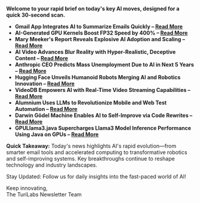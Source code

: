 <p><strong>Welcome to your rapid brief on today's key AI moves, designed for a quick 30‑second scan.</strong></p>
<ul>
<li><strong>Gmail App Integrates AI to Summarize Emails Quickly – <a href="https://arstechnica.com/google/2025/05/the-gmail-app-will-now-create-ai-summaries-whether-you-want-them-or-not/">Read More</a></strong></li>
<li><strong>AI-Generated GPU Kernels Boost FP32 Speed by 400% – <a href="https://crfm.stanford.edu/2025/05/28/fast-kernels.html">Read More</a></strong></li>
<li><strong>Mary Meeker's Report Reveals Explosive AI Adoption and Scaling – <a href="https://www.bondcap.com/reports/tai">Read More</a></strong></li>
<li><strong>AI Video Advances Blur Reality with Hyper-Realistic, Deceptive Content – <a href="https://arstechnica.com/ai/2025/05/ai-video-just-took-a-startling-leap-in-realism-are-we-doomed/">Read More</a></strong></li>
<li><strong>Anthropic CEO Predicts Mass Unemployment Due to AI in Next 5 Years – <a href="https://www.tomsguide.com/ai/anthropic-ceo-claims-ai-will-cause-mass-unemployment-in-the-next-5-years-heres-why">Read More</a></strong></li>
<li><strong>Hugging Face Unveils Humanoid Robots Merging AI and Robotics Innovation – <a href="https://techcrunch.com/2025/05/29/hugging-face-unveils-two-new-humanoid-robots/">Read More</a></strong></li>
<li><strong>VideoDB Empowers AI with Real-Time Video Streaming Capabilities – <a href="https://videodb.io/real-time-video-intelligence">Read More</a></strong></li>
<li><strong>Alumnium Uses LLMs to Revolutionize Mobile and Web Test Automation – <a href="https://github.com/alumnium-hq/alumnium">Read More</a></strong></li>
<li><strong>Darwin Gödel Machine Enables AI to Self-Improve via Code Rewrites – <a href="https://sakana.ai/dgm/">Read More</a></strong></li>
<li><strong>GPULlama3.java Supercharges Llama3 Model Inference Performance Using Java on GPUs – <a href="https://github.com/beehive-lab/GPULlama3.java">Read More</a></strong></li>
</ul>
<p><strong>Quick Takeaway:</strong> Today's news highlights AI's rapid evolution—from smarter email tools and accelerated computing to transformative robotics and self-improving systems. Key breakthroughs continue to reshape technology and industry landscapes.</p>
<p>Stay Updated: Follow us for daily insights into the fast-paced world of AI!  </p>
<p>Keep innovating,<br />
The TuriLabs Newsletter Team</p>